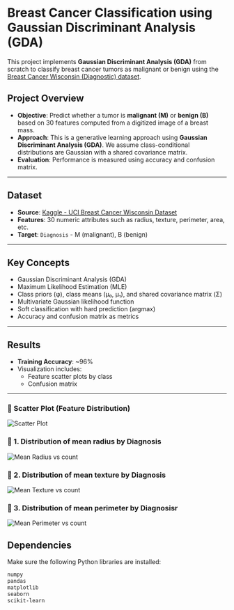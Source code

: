 # Breast Cancer Classification using Gaussian Discriminant Analysis (GDA)

This project implements **Gaussian Discriminant Analysis (GDA)** from scratch to classify breast cancer tumors as malignant or benign using the [Breast Cancer Wisconsin (Diagnostic) dataset](https://www.kaggle.com/datasets/uciml/breast-cancer-wisconsin-data).

## Project Overview

- **Objective**: Predict whether a tumor is **malignant (M)** or **benign (B)** based on 30 features computed from a digitized image of a breast mass.
- **Approach**: This is a generative learning approach using **Gaussian Discriminant Analysis (GDA)**. We assume class-conditional distributions are Gaussian with a shared covariance matrix.
- **Evaluation**: Performance is measured using accuracy and confusion matrix.

---

## Dataset

- **Source**: [Kaggle - UCI Breast Cancer Wisconsin Dataset](https://www.kaggle.com/datasets/uciml/breast-cancer-wisconsin-data)
- **Features**: 30 numeric attributes such as radius, texture, perimeter, area, etc.
- **Target**: `Diagnosis` - M (malignant), B (benign)

---

## Key Concepts

- Gaussian Discriminant Analysis (GDA)
- Maximum Likelihood Estimation (MLE)
- Class priors (φ), class means (μ₀, μ₁), and shared covariance matrix (Σ)
- Multivariate Gaussian likelihood function
- Soft classification with hard prediction (argmax)
- Accuracy and confusion matrix as metrics

---

## Results

- **Training Accuracy**: ~96%
- Visualization includes:
  - Feature scatter plots by class
  - Confusion matrix

---
### 📌 Scatter Plot (Feature Distribution)

![Scatter Plot](![image](https://github.com/user-attachments/assets/7f5a6b62-ebd7-44b4-9318-23a25257edf5))
### 📍 1. Distribution of mean radius by Diagnosis  
![Mean Radius vs count](![image](https://github.com/user-attachments/assets/0cb63098-9bd7-40f0-880c-cae60c01e1f1)
)

### 📍 2. Distribution of mean texture by Diagnosis  
![Mean Texture vs count](![image](https://github.com/user-attachments/assets/de6534a1-57dd-4d45-9cec-e5a845de0e6f)
)

### 📍 3. Distribution of mean perimeter by Diagnosisr  
![Mean Perimeter vs count](![image](https://github.com/user-attachments/assets/108629dc-20ee-4295-9c92-4fb04784d104)
)

## Dependencies

Make sure the following Python libraries are installed:

```bash
numpy
pandas
matplotlib
seaborn
scikit-learn
